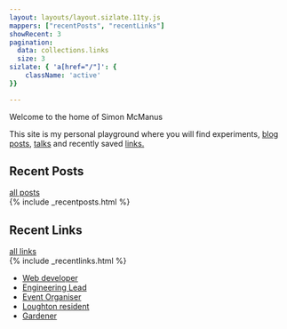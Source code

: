 ```yaml
---
layout: layouts/layout.sizlate.11ty.js
mappers: ["recentPosts", "recentLinks"]
showRecent: 3
pagination:
  data: collections.links
  size: 3
sizlate: { 'a[href="/"]': {
    className: 'active'
}}

---
```



<section class="contained">

Welcome to the home of Simon McManus 

This site is my personal playground where you will find experiments, <a href="/posts/">blog posts</a>, <a href="/talks.html">talks</a> and recently saved <a href="/links.html">links.</a> 

<!-- <p class="notice">I'm currently making changes to the design of this site and pushing changes regularly so please ignore anything that does not look right.</p> -->

</section>

<div class="contained">
    <div class="recent-heading">
        <h2>Recent Posts</h2>
        <a href="/posts/" class="view-all">all posts</a>
    </div>
    {% include _recentposts.html %}
</div>
<div class="contained">
    <div class="recent-heading">
        <h2>Recent Links</h2>
        <a href="/links/" class="view-all">all links</a>
    </div>
     {% include _recentlinks.html %}
</div>


<ul class="panels  contained">
<li class="web"><a href="/tags/web/index.html">Web developer</a></li>
<li class="lead"><a href="/tags/lead/">Engineering Lead</a></li>
<li class="organiser"><a href="/tags/enhance-conf">Event Organiser</a></li>
<li class="resident"><a href="/tags/loughton/">Loughton resident </a> </li>
<li class='garden'><a href="/tags/garden/">Gardener</a></li>
    <!-- <li class='dog'><a href="/tags/guide-dogs-for-the-blind/index.html">Guide Dog Volenteer</a></li> -->
    <!-- <li class="host"><a href="/tags/js/index.html">Podcast Host</a></li> -->
    <!-- <li class="speaker"><a href="/talk.html">Speaker</a></li> -->


</ul>

